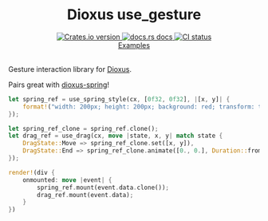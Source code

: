 <div align="center">
<h1>Dioxus use_gesture</h1>
 <a href="https://crates.io/crates/dioxus-use-gesture">
    <img src="https://img.shields.io/crates/v/dioxus-use-gesture?style=flat-square"
    alt="Crates.io version" />
  </a>
  <a href="https://docs.rs/dioxus-use-gesture/latest/dioxus_use_gesture/">
    <img src="https://img.shields.io/badge/docs-latest-blue.svg?style=flat-square"
      alt="docs.rs docs" />
  </a>
   <a href="https://github.com/matthunz/dioxus-use-gesture/actions">
    <img src="https://github.com/matthunz/dioxus-use-gesture/actions/workflows/ci.yml/badge.svg"
      alt="CI status" />
  </a>
</div>

<div align="center">
 <a href="https://github.com/matthunz/dioxus-use-gesture/tree/main/examples">Examples</a>
</div>

<br>

Gesture interaction library for [Dioxus](https://dioxuslabs.com).

Pairs great with [dioxus-spring](https://github.com/matthunz/dioxus-spring)!


```rust
let spring_ref = use_spring_style(cx, [0f32, 0f32], |[x, y]| {
    format!("width: 200px; height: 200px; background: red; transform: translate({x}px, {y}px);")
});

let spring_ref_clone = spring_ref.clone();
let drag_ref = use_drag(cx, move |state, x, y| match state {
    DragState::Move => spring_ref_clone.set([x, y]),
    DragState::End => spring_ref_clone.animate([0., 0.], Duration::from_millis(500)),
});

render!(div {
    onmounted: move |event| {
        spring_ref.mount(event.data.clone());
        drag_ref.mount(event.data);
    }
})
```
